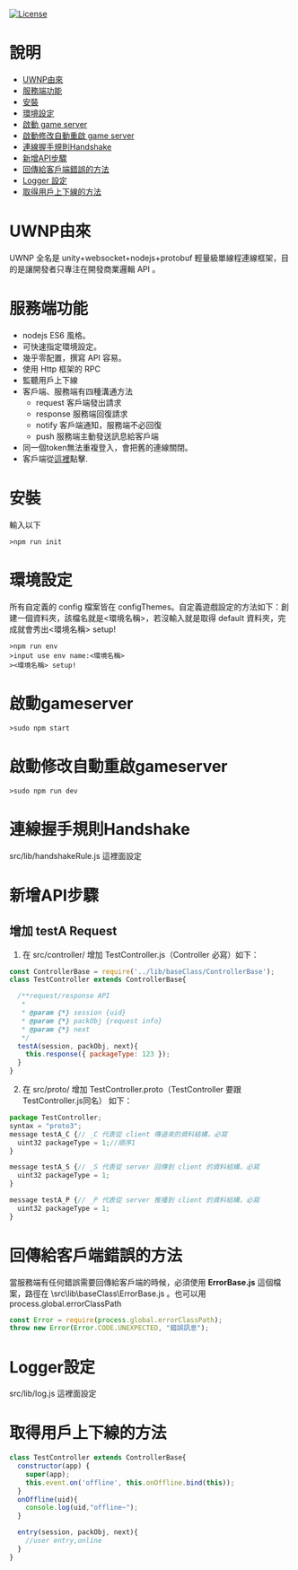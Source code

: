 [![License](https://img.shields.io/github/license/wsmd/ws-multipath.svg)](https://github.com/wsmd/ws-multipath/blob/master/LICENSE)

# 說明
- [UWNP由來](#UWNP由來)
- [服務端功能](#服務端功能)
- [安裝](#安裝)
- [環境設定](#環境設定)
- [啟動 game server](#啟動gameserver)
- [啟動修改自動重啟 game server](#啟動修改自動重啟gameserver)
- [連線握手規則Handshake](#連線握手規則Handshake)
- [新增API步驟](#新增API步驟)
- [回傳給客戶端錯誤的方法](#回傳錯誤)
- [Logger 設定](#Logger設定)
- [取得用戶上下線的方法](#取得用戶上下線的方法)
# UWNP由來
UWNP 全名是 unity+websocket+nodejs+protobuf 輕量級單線程連線框架，目的是讓開發者只專注在開發商業邏輯 API 。
# 服務端功能
* nodejs ES6 風格。
* 可快速指定環境設定。
* 幾乎零配置，撰寫 API 容易。
* 使用 Http 框架的 RPC
* 監聽用戶上下線
* 客戶端、服務端有四種溝通方法
  * request 客戶端發出請求
  * response 服務端回復請求
  * notify 客戶端通知，服務端不必回復
  * push 服務端主動發送訊息給客戶端
* 同一個token無法重複登入，會把舊的連線關閉。
* 客戶端從[這裡](https://github.com/IS1103/uwnp-client)點擊.
# 安裝
輸入以下
```shell
>npm run init
```
# 環境設定
所有自定義的 config 檔案皆在 configThemes。自定義遊戲設定的方法如下：創建一個資料夾，該檔名就是<環境名稱>，若沒輸入就是取得 default 資料夾，完成就會秀出<環境名稱> setup!
```shell
>npm run env
>input use env name:<環境名稱>
><環境名稱> setup!
```
# 啟動gameserver
```shell
>sudo npm start
```
# 啟動修改自動重啟gameserver
```shell
>sudo npm run dev
```
# 連線握手規則Handshake
src/lib/handshakeRule.js 這裡面設定

# 新增API步驟
## 增加 testA Request
1. 在 src/controller/ 增加 TestController.js（Controller 必寫）如下：
```javascript
const ControllerBase = require('../lib/baseClass/ControllerBase');
class TestController extends ControllerBase{

  /**request/response API
   * 
   * @param {*} session {uid}
   * @param {*} packObj {request info}
   * @param {*} next 
   */
  testA(session, packObj, next){
    this.response({ packageType: 123 });
  }
}
```
2. 在 src/proto/ 增加 TestController.proto（TestController 要跟 TestController.js同名） 如下：
```javascript
package TestController;
syntax = "proto3";
message testA_C {// _C 代表從 client 傳過來的資料結構，必寫
  uint32 packageType = 1;//順序1
}

message testA_S {// _S 代表從 server 回傳到 client 的資料結構，必寫
  uint32 packageType = 1;
}

message testA_P {// _P 代表從 server 推播到 client 的資料結構，必寫
  uint32 packageType = 1;
}
```
# 回傳給客戶端錯誤的方法
當服務端有任何錯誤需要回傳給客戶端的時候，必須使用 **ErrorBase.js** 這個檔案，路徑在 \src\lib\baseClass\ErrorBase.js 。也可以用 process.global.errorClassPath 
```javascript
const Error = require(process.global.errorClassPath);
throw new Error(Error.CODE.UNEXPECTED, "錯誤訊息");
```
# Logger設定
src/lib/log.js 這裡面設定
# 取得用戶上下線的方法
```javascript
class TestController extends ControllerBase{
  constructor(app) {
    super(app);
    this.event.on('offline', this.onOffline.bind(this));
  }
  onOffline(uid){
    console.log(uid,"offline~");
  }

  entry(session, packObj, next){
    //user entry,online
  }
}
```